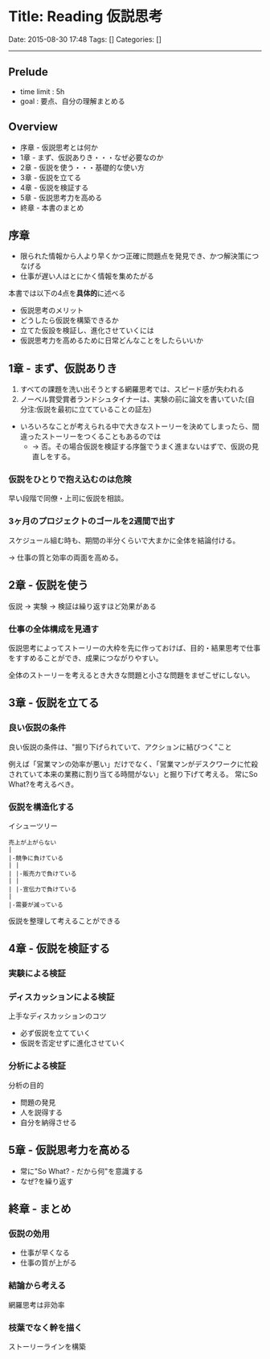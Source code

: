 # Title: Reading 仮説思考

Date: 2015-08-30 17:48
Tags: []
Categories: []

---

## Prelude

- time limit : 5h
- goal : 要点、自分の理解まとめる

## Overview

- 序章 - 仮説思考とは何か
- 1章 - まず、仮説ありき・・・なぜ必要なのか
- 2章 - 仮説を使う・・・基礎的な使い方
- 3章 - 仮説を立てる
- 4章 - 仮説を検証する
- 5章 - 仮説思考力を高める
- 終章 - 本書のまとめ

## 序章

- 限られた情報から人より早くかつ正確に問題点を発見でき、かつ解決策につなげる
- 仕事が遅い人はとにかく情報を集めたがる

本書では以下の4点を**具体的**に述べる

- 仮説思考のメリット
- どうしたら仮説を構築できるか
- 立てた仮設を検証し、進化させていくには
- 仮説思考力を高めるために日常どんなことをしたらいいか

## 1章 - まず、仮説ありき

1. すべての課題を洗い出そうとする網羅思考では、スピード感が失われる
1. ノーベル賞受賞者ランドシュタイナーは、実験の前に論文を書いていた(自分注:仮説を最初に立てていることの証左)

- いろいろなことが考えられる中で大きなストーリーを決めてしまったら、間違ったストーリーをつくることもあるのでは
    - -> 否。その場合仮説を検証する序盤でうまく進まないはずで、仮説の見直しをする。

### 仮説をひとりで抱え込むのは危険

早い段階で同僚・上司に仮説を相談。

### 3ヶ月のプロジェクトのゴールを2週間で出す

スケジュール組む時も、期間の半分くらいで大まかに全体を結論付ける。

-> 仕事の質と効率の両面を高める。

## 2章 - 仮説を使う

仮説 -> 実験 -> 検証は繰り返すほど効果がある

### 仕事の全体構成を見通す

仮説思考によってストーリーの大枠を先に作っておけば、目的・結果思考で仕事をすすめることができ、成果につながりやすい。

全体のストーリーを考えるとき大きな問題と小さな問題をまぜこぜにしない。

## 3章 - 仮説を立てる

### 良い仮説の条件

良い仮説の条件は、"掘り下げられていて、アクションに結びつく"こと

例えば「営業マンの効率が悪い」だけでなく、「営業マンがデスクワークに忙殺されていて本来の業務に割り当てる時間がない」と掘り下げて考える。
常にSo What?を考えるべき。

### 仮説を構造化する

イシューツリー

    売上が上がらない
    |
    |-競争に負けている
    | |
    | |-販売力で負けている
    | |
    | |-宣伝力で負けている
    |
    |-需要が減っている

仮説を整理して考えることができる

## 4章 - 仮説を検証する

### 実験による検証

### ディスカッションによる検証

上手なディスカッションのコツ

- 必ず仮説を立てていく
- 仮説を否定せずに進化させていく

### 分析による検証

分析の目的

- 問題の発見
- 人を説得する
- 自分を納得させる

## 5章 - 仮説思考力を高める

- 常に"So What? - だから何"を意識する
- なぜ?を繰り返す

## 終章 - まとめ

### 仮説の効用

- 仕事が早くなる
- 仕事の質が上がる

### 結論から考える

網羅思考は非効率

### 枝葉でなく幹を描く

ストーリーラインを構築

